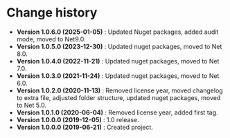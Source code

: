 # Change history

* **Version 1.0.6.0 (2025-01-05)** : Updated Nuget packages, added audit mode, moved to Net9.0.
* **Version 1.0.5.0 (2023-12-30)** : Updated nuget packages, moved to Net 8.0.
* **Version 1.0.4.0 (2022-11-21)** : Updated nuget packages, moved to Net 7.0.
* **Version 1.0.3.0 (2021-11-24)** : Updated nuget packages, moved to Net 6.0.
* **Version 1.0.2.0 (2020-11-13)** : Removed license year, moved changelog to extra file, adjusted folder structure, updated nuget packages, moved to Net 5.0.
* **Version 1.0.1.0 (2020-06-04)** : Removed license year, added first tag.
* **Version 1.0.0.0 (2019-12-05)** : 1.0 release.
* **Version 1.0.0.0 (2019-06-21)** : Created project.